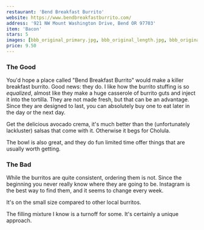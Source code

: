 ```yaml
---
restaurant: 'Bend Breakfast Burrito'
website: https://www.bendbreakfastburrito.com/
address: '921 NW Mount Washington Drive, Bend OR 97703'
item: 'Bacon'
stars: 5
images: [bbb_original_primary.jpg, bbb_original_length.jpg, bbb_original_package.jpg]
price: 9.50
---
```


### The Good

You'd hope a place called "Bend Breakfast Burrito" would make a killer breakfast burrito. Good news: they do. I like how the burrito stuffing is so _equalized_, almost like they make a huge casserole of burrito guts and inject it into the tortilla. They are not made fresh, but that can be an advantage. Since they are designed to last, you can absolutely buy one to eat later in the day or the next day.

Get the delicious avocado crema, it's much better than the (unfortunately lackluster) salsas that come with it. Otherwise it begs for Cholula.

The bowl is also great, and they do fun limited time offer things that are usually worth getting.

### The Bad

While the burritos are quite consistent, ordering them is not. Since the beginning you never really know where they are going to be. Instagram is the best way to find them, and it seems to change every week.

It's on the small size compared to other local burritos.

The filling mixture I know is a turnoff for some. It's certainly a unique approach.
